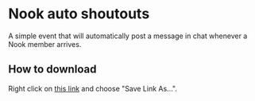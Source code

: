 # Nook auto shoutouts

A simple event that will automatically post a message in chat whenever a Nook member arrives.

## How to download 

Right click on [this link](https://raw.githubusercontent.com/CaveMobster/firebot-setups/master/Auto%20shoutouts/Nook%20auto%20shoutouts/nook_auto_shoutouts.firebotsetup) and choose "Save Link As...".
